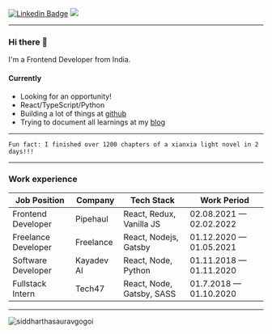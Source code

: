 [![Linkedin Badge](https://img.shields.io/badge/-siddharthasauravgogoi-blue?style=flat-square&logo=Linkedin&logoColor=white&link=https://www.linkedin.com/in/siddhartha-saurav-gogoi/)](https://www.linkedin.com/in/siddhartha-saurav-gogoi/)
![](https://visitor-badge.glitch.me/badge?page_id=siddharthasauravgogoi)

<hr />

### Hi there 👋 

I'm a Frontend Developer from India.

#### Currently
- Looking for an opportunity!
- React/TypeScript/Python
- Building a lot of things at [github](https://github.com/SiddharthaSauravGogoi)
- Trying to document all learnings at my [blog](https://www.siddharthasauravgogoi.in/blog)

<hr />

```
Fun fact: I finished over 1200 chapters of a xianxia light novel in 2 days!!!
```

<hr />

### Work experience
| Job Position          | Company        | Tech Stack                      | Work Period                |
| --------------------- | -------------- | ------------------------------- | -------------------------- |
| Frontend Developer    | Pipehaul       | React, Redux, Vanilla JS        | 02.08.2021 — 02.02.2022    |
| Freelance Developer   | Freelance      | React, Nodejs, Gatsby           | 01.12.2020 — 01.05.2021    |
| Software Developer    | Kayadev AI     | React, Node, Python             | 01.11.2018 — 01.11.2020    |
| Fullstack Intern      | Tech47         | React, Node, Gatsby, SASS       | 01.7.2018 — 01.10.2020    |

<hr />

<p><img align="center" src="https://github-readme-streak-stats.herokuapp.com/?user=siddharthasauravgogoi&" alt="siddharthasauravgogoi" /></p>
